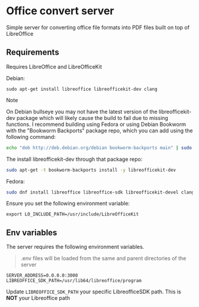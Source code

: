 # Office convert server 

Simple server for converting office file formats into PDF files built on top of LibreOffice

## Requirements

Requires LibreOffice and LibreOfficeKit

Debian:

```
sudo apt-get install libreoffice libreofficekit-dev clang
```
> [!NOTE]
> On Debian bullseye you may not have the latest version of the libreofficekit-dev package which will likely cause the build to fail due to missing functions. I recommend building using Fedora or using Debian Bookworm with the "Bookworm Backports" package repo, which you can add using the following command:
> ```sh
> echo "deb http://deb.debian.org/debian bookworm-backports main" | sudo tee /etc/apt/sources.list.d/bookworm-backports.list > /dev/null 
> ```
> The install libreofficekit-dev through that package repo:
> ```sh
> sudo apt-get -t bookworm-backports install -y libreofficekit-dev
> ```

Fedora:

```sh
sudo dnf install libreoffice libreoffice-sdk libreofficekit-devel clang
```

Ensure you set the following environment variable:

```
export LO_INCLUDE_PATH=/usr/include/LibreOfficeKit
```

## Env variables
 
The server requires the following environment variables. 

> .env files will be loaded from the same and parent directories of the server

```
SERVER_ADDRESS=0.0.0.0:3000
LIBREOFFICE_SDK_PATH=/usr/lib64/libreoffice/program
```

Update `LIBREOFFICE_SDK_PATH` your specific LibreofficeSDK path. This is **NOT** your Libreoffice path